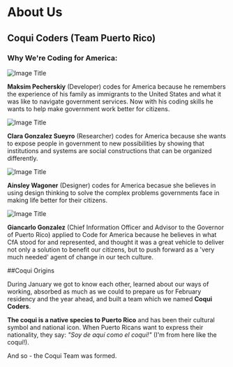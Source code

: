 # About Us

## Coqui Coders (Team Puerto Rico)

### Why We're Coding for America:

![Image Title](https://dl.dropboxusercontent.com/u/7894148/Chronicles/max.png)

**Maksim Pecherskiy** (Developer) codes for America because he remembers the experience of his family as immigrants to the United States and what it was like to navigate government services. Now with his coding skills he wants to help make government work better for citizens.


![Image Title](https://dl.dropboxusercontent.com/u/7894148/Chronicles/clara.png)

**Clara Gonzalez Sueyro** (Researcher)
 codes for America because she wants to expose people in government to new possibilities by showing that institutions and systems are social constructions that can be organized differently.

![Image Title](https://dl.dropboxusercontent.com/u/7894148/Chronicles/ainsley.png)


**Ainsley Wagoner** (Designer) codes for America becasue she believes in using design thinking to solve the complex problems governments face in making life better for their citizens.

![Image Title](https://dl.dropboxusercontent.com/u/7894148/Chronicles/giancarlo.png)


**Giancarlo Gonzalez** (Chief Information Officer and Advisor to the Governor of Puerto Rico)
applied to Code for America because he  believes in what CfA stood for and represented, and thought it was a great vehicle to deliver not only a solution to benefit our citizens, but to push forward as a 'very much needed' agent of change in our tech culture.

##Coqui Origins

During January we got to know each other, learned about our ways of working, absorbed as much as we could to prepare us for February residency and the year ahead, and built a team which we named **Coqui Coders**.

**The coqui is a native species to Puerto Rico** and has been their cultural symbol and national icon. When Puerto Ricans want to express their nationality, they say: *"Soy de aquí como el coquí!"* (I'm from here like the coquí!).

And so - the Coqui Team was formed.


